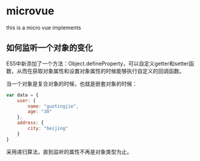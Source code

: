 # microvue
this is a micro vue implements

## 如何监听一个对象的变化

ES5中新添加了一个方法：Object.defineProperty，可以自定义getter和setter函数，从而在获取对象属性和设置对象属性的时候能够执行自定义的回调函数。

当一个对象是复合对象的时候，也就是嵌套对象的时候：

```javascript
var data = {
    user: {
        name: "guotingjie",
        age: "30"
    },
    address: {
        city: "beijing"
    }
}
```
采用递归算法，直到监听的属性不再是对象类型为止。